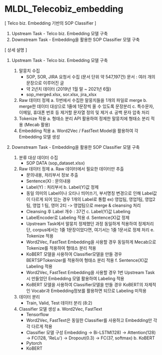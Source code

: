 # MLDL_Telecobiz_embedding

[ Telco biz. Embedding 기반의 SOP Classifier ]
  1. Upstream Task - Telco biz. Embedding 모델 구축
  2. Downstream Task - Embedding을 활용한 SOP Classifier 모델 구축

[ 상세 설명 ]
1. Upstream Task - Telco biz. Embedding 모델 구축
   1) 말뭉치 수집
      - SOP, SOR, JIRA 요청서 수집 (문서 단위 약 547,197건)
        문서 : 여러 개의 문장으로 이루어진 글
      - 약 2년치 데이터 (2019년 1월 말 ~ 2021년 6월)
      - sop_merged.xlsx, sor.xlsx, jira_xlsx
   2) Raw 데이터 정제 
      a. 1)번에서 수집한 말뭉치들을 1개의 파일로 merge
      b. merge한 데이터 대상으로 1줄에 1문장씩 올 수 있도록 문장분리 
      c. 특수문자, 이메일, 휴대폰 번호 등 제거할 문자열 정의 및 제거 
      d. 공백 문자 압축 처리 
   3) Tokenize 적용
      a. 형태소 분리 API 활용하여 정제한 말뭉치에 형태소 분리 적용 (Mecab 활용)
   4) Embedding 적용
      a. Word2Vec / FastText Model을 활용하여 각 Embedding 모델 생성

2. Downstream Task - Embedding을 활용한 SOP Classifier 모델 구축 
   1) 분류 대상 데이터 수집
      - SOP DATA (sop_dataset.xlsx)
   2) Raw 데이터 정제
      a. Raw 데이터에서 필요한 데이터만 추출 
         - 문의내용, 처리부서 정보 추출
         - Sentence(X) : 문의내용
         - Label(Y) : 처리부서
      b. Label(Y)값 정제
         - 동일 의미의 Label이나 오타나 띄어쓰기, 부서명칭 변경으로 인해 Label값이 다르게 되어 있는 경우 1개의 Label로 통합 
           ex) 영업팀, 영업1팀, 영업2팀, 영업 1 팀, 영어 2티 -> 영업팀으로 merge & cleansing 처리 
         - Cleansing 후 Label 개수 : 37건
      c. Label(Y)값 Labeling
         - LabelEncoder로 Labeling 적용
      d. Sentence(X)값 정제 
         - Upstream Task에서 말뭉치 정제했던 과정 동일하게 적용하여 정제처리
           단, corpus에서는 1줄 1문장이었다면, 여기서는 1줄 1문서로 정제 처리
      e. Tokenize 적용
         - Word2Vec, FastText Embedding을 사용할 경우 동일하게 Mecab으로 Tokenize를 적용하여 형태소 분리 적용
         - KoBERT 모델을 사용하여 Classifier모델을 만들 경우 BERTSPTokenizer를 적용하여 형태소 분리 적용
      f. Sentence(X)값 Labeling 적용
         - Word2Vec, FastText Embedding을 사용할 경우 1번 Upstream Task시 만들었던 Embedding 모델 활용하여 Labeling 적용
         - KoBERT 모델을 사용하여 Classifier모델을 만들 경우 KoBERT의 자제적인 Vocabr과 Embedding정보를 활용하면 되므로 Labeling 미적용
    3) 데이터 분리 
       - Train, Valid, Test 데이터 분리 (8:2)
    4) Classifier 모델 생성
       a. Word2Vec, FastText 
          - Tensorflow
          - Word2Vec, FastText은 동일한 Classifier를 사용하고 Embedding만 각각 다르게 적용
          - Classifier 모델 구성 
            Embedding -> Bi-LSTM(128) -> Attention(128) -> FC(128, 'ReLu') -> Dropout(0.3) -> FC(37, softmax)
       b. KoBERT
          - Pytorch
          - KoBERT 
         
            
